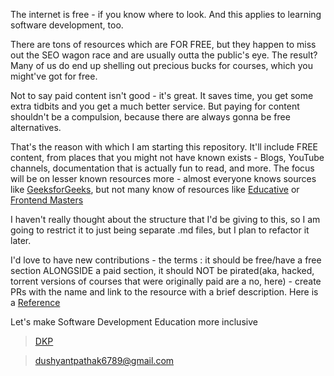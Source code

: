 The internet is free - if you know where to look. And this applies to learning software development, too.

There are tons of resources which are FOR FREE, but they happen to miss out the SEO wagon race and are usually outta the public's eye. The result? Many of us do end up shelling out
precious bucks for courses, which you might've got for free.

Not to say paid content isn't good - it's great. It saves time, you get some extra tidbits and you get a much better service. But paying for content shouldn't be a compulsion, because
there are always gonna be free alternatives.

That's the reason with which I am starting this repository. It'll include FREE content, from places that you might not have known exists - Blogs, YouTube channels, documentation that 
is actually fun to read, and more. The focus will be on lesser known resources more - almost everyone knows sources like [GeeksforGeeks](https://geeksforgeeks.org), but not many know of resources like [Educative](https://educative.io) or [Frontend Masters](https://frontendmasters.com)

I haven't really thought about the structure that I'd be giving to this, so I am going to restrict it to just being separate .md files, but I plan to refactor it later.

I'd love to have new contributions - the terms : it should be free/have a free section ALONGSIDE a paid section, it should NOT be pirated(aka, hacked, torrent versions of courses that were originally paid are a no, here) - create PRs with the name and link to the resource with a brief description. Here is a [Reference](https://github.com/dkp1903/freesources/blob/main/Courses.md)

Let's make Software Development Education more inclusive 
  
> [DKP](https://dkp.today)
   
> dushyantpathak6789@gmail.com
